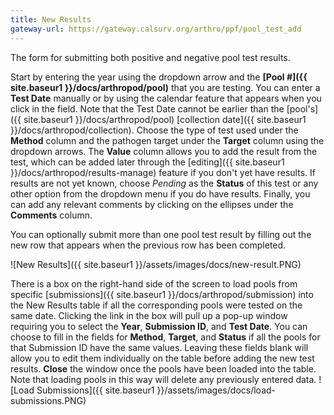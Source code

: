 ```yaml
---
title: New Results
gateway-url: https://gateway.calsurv.org/arthro/ppf/pool_test_add
---
```

The form for submitting both positive and negative pool test results.

Start by entering the year using the dropdown arrow and the **[Pool #]({{ site.baseur1 }}/docs/arthropod/pool)** that you are testing. You can enter a **Test Date** manually or by  using the calendar feature that appears when you click in the field. Note that the Test Date cannot be earlier than the [pool's]({{ site.baseur1 }}/docs/arthropod/pool) [collection date]({{ site.baseur1 }}/docs/arthropod/collection). Choose the type of test used under the **Method** column and the pathogen target under the **Target** column using the dropdown arrows. The **Value** column allows you to add the result from the test, which can be added later through the [editing]({{ site.baseur1 }}/docs/arthropod/results-manage) feature if you don't yet have results. If results are not yet known, choose *Pending* as the **Status** of this test or any other option from the dropdown menu if you do have results. Finally, you can add any relevant comments by clicking on the ellipses under the **Comments** column.

You can optionally submit more than one pool test result by filling out the new row that appears when the previous row has been completed.

![New Results]({{ site.baseur1 }}/assets/images/docs/new-result.PNG)

There is a box on the right-hand side of the screen to load pools from specific [submissions]({{ site.baseur1 }}/docs/arthropod/submission) into the New Results table if all the corresponding pools were tested on the same date. Clicking the link in the box will pull up a pop-up window requiring you to select the **Year**, **Submission ID**, and **Test Date**. You can choose to fill in the fields for **Method**, **Target**, and **Status** if all the pools for that Submission ID have the same values. Leaving these fields blank will allow you to edit them individually on the table before adding the new test results. **Close** the window once the pools have been loaded into the table. Note that loading pools in this way will delete any previously entered data.
![Load Submissions]({{ site.baseur1 }}/assets/images/docs/load-submissions.PNG)
